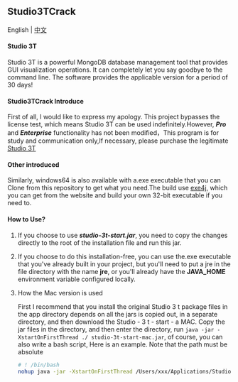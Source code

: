 ## Studio3TCrack

English | [中文](https://github.com/linG5821/Studio3TCrack/blob/master/README.zh-CN.md)

#### Studio 3T

  Studio 3T is a powerful MongoDB database management tool that provides GUI visualization operations. It can completely let you say goodbye to the command line. The software provides the applicable version for a period of 30 days!

#### Studio3TCrack Introduce

  First of all, I would like to express my apology. This project bypasses the license test, which means Studio 3T can be used indefinitely.However, ***Pro*** and ***Enterprise*** functionality has not been modified，This program is for study and communication only,If necessary, please purchase the legitimate [Studio 3T](https://studio3t.com)

#### Other introduced

 Similarly, windows64 is also available with a.exe executable that you can Clone from this repository to get what you need.The build use [exe4j](https://www.ej-technologies.com/), which you can get from the website and build your own 32-bit executable if you need to.

#### How to Use?

1. If you choose to use ***studio-3t-start.jar***, you need to copy the changes directly to the root of the installation file and run this jar.

2. If you choose to do this installation-free, you can use the.exe executable that you've already built in your project, but you'll need to put a jre in the file directory with the name **jre**, or you'll already have the **JAVA_HOME** environment variable configured locally.

3. How the Mac version is used

   First I recommend that you install the original Studio 3 t package files in the app directory depends on all the jars is copied out, in a separate directory, and then download the Studio - 3 t - start - a MAC. Copy the jar files in the directory, and then enter the directory, run ` java -jar -XstartOnFirstThread ./ studio-3t-start-mac.jar `, of course, you can also write a bash script, Here is an example. Note that the path must be absolute

   ```bash
   # ! /bin/bash
   nohup java -jar -XstartOnFirstThread /Users/xxx/Applications/Studio3T/app/studio-3t-start-mac.jar >/dev/null 2>&1 &
   ```

   

